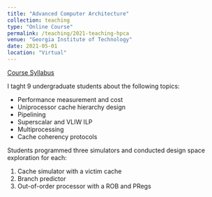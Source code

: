 ```yaml
---
title: "Advanced Computer Architecture"
collection: teaching
type: "Online Course"
permalink: /teaching/2021-teaching-hpca
venue: "Georgia Institute of Technology"
date: 2021-05-01
location: "Virtual"
---
```


[Course Syllabus](/files/syllabus-cs4290-summer2021.pdf)

I taght 9 undergraduate students about the following topics:
- Performance measurement and cost
- Uniprocessor cache hierarchy design
- Pipelining
- Superscalar and VLIW ILP
- Multiprocessing
- Cache coherency protocols

Students programmed three simulators and conducted design space exploration for each:
1. Cache simulator with a victim cache
2. Branch predictor
3. Out-of-order processor with a ROB and PRegs

